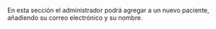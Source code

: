 En esta sección el administrador podrá agregar a un nuevo paciente, añadiendo su correo electrónico y su nombre.